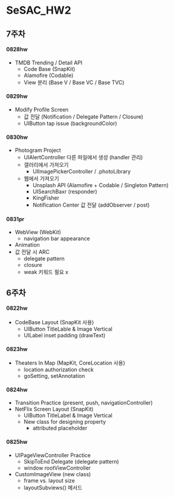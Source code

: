 # SeSAC_HW2


## 7주차
#### 0828hw
- TMDB Trending / Detail API
    - Code Base (SnapKit)
    - Alamofire (Codable)
    - View 분리 (Base V / Base VC / Base TVC)

#### 0829hw
- Modify Profile Screen
    - 값 전달 (Notification / Delegate Pattern / Closure)
    - UIButton tap issue (backgroundColor)

#### 0830hw
- Photogram Project
    - UIAlertController 다른 파일에서 생성 (handler 관리)
    - 갤러리에서 가져오기
        - UIImagePickerController / .photoLibrary
    - 웹에서 가져오기
        - Unsplash API (Alamofire + Codable / Singleton Pattern) 
        - UISearchBaxr (responder)
        - KingFisher
        - Notification Center 값 전달 (addObserver / post)

#### 0831pr
- WebView (WebKit)
    - navigation bar appearance
- Animation
- 값 전달 시 ARC
    - delegate pattern
    - closure
    - weak 키워드 필요 x



## 6주차
#### 0822hw
- CodeBase Layout (SnapKit 사용)
    - UIButton TitleLable & Image Vertical
    - UILabel inset padding (drawText)   

#### 0823hw
- Theaters In Map (MapKit, CoreLocation 사용)
    - location authorization check
    - goSetting, setAnnotation
       

#### 0824hw
- Transition Practice (present, push, navigationController)
- NetFlix Screen Layout (SnapKit)
    - UIButton TitleLabel & Image Vertical
    - New class for designing property
        - attributed placeholder

#### 0825hw
- UIPageViewController Practice
    - SkipToEnd Delegate (delegate pattern)
    - window rootViewController
- CustomImageView (new class)
    - frame vs. layout size
    - layoutSubviews() 메서드